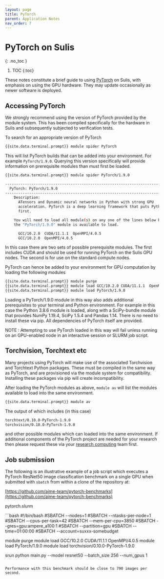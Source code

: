 ```yaml
---
layout: page
title: PyTorch
parent: Application Notes
nav_order: 7
---
```


# PyTorch on Sulis
{: .no_toc }

1. TOC
{:toc}

These notes constitute a brief guide to using [PyTorch](https://pytorch.org/) on Sulis, with emphasis on using the GPU hardware. They may update occasionally as newer software is deployed. 

## Accessing PyTorch

We strongly recommend using the version of PyTorch provided by the module system. This has been compiled specifically for the hardware in Sulis and subsequently subjected to verification tests.

To search for an appropriate version of PyTorch

```bash
{{site.data.terminal.prompt}} module spider PyTorch
```

This will list PyTorch builds that can be added into your environment. For example `PyTorch/1.9.0`. Querying this version specifically will provide information on prerequisite modules than must first be loaded.

```bash
{{site.data.terminal.prompt}} module spider PyTorch/1.9.0

-----------------------------------------------------------------------------
  PyTorch: PyTorch/1.9.0
-----------------------------------------------------------------------------
    Description:
      ATensors and Dynamic neural networks in Python with strong GPU 
      acceleration. PyTorch is a deep learning framework that puts Python 
      first.

    You will need to load all module(s) on any one of the lines below before
    the "PyTorch/1.9.0" module is available to load.

      GCC/10.2.0  CUDA/11.1.1  OpenMPI/4.0.5
      GCC/10.2.0  OpenMPI/4.0.5

```
In this case there are two sets of possible prerequisite modules. The first includes CUDA and should
be used for running PyTorch on the Sulis GPU nodes. The second is for use on the standard
compute nodes.

PyTorch can hence be added to your environment for GPU computation by loading the following modules 

```bash
{{site.data.terminal.prompt}} module purge
{{site.data.terminal.prompt}} module load GCC/10.2.0 CUDA/11.1.1  OpenMPI/4.0.5
{{site.data.terminal.prompt}} module load PyTorch/1.9.0
```

Loading a PyTorch/1.9.0 module in this way also adds additional prerequisites to your terminal
and Python environment. For example in this case the Python 3.8.6 module is loaded, along with a SciPy-bundle module that provides NumPy 1.19.4, SciPy 1.5.4 and Pandas 1.14. There is no need
to install these via pip. All dependencies of PyTorch itself are provided.

NOTE : Attempting to use PyTorch loaded in this way will fail unless running on an GPU-enabled
node in an interactive session or SLURM job script. 

## Torchvision, Torchtext etc

Many projects using PyTorch will make use of the associated Torchvision and Torchtext Python 
packages. These must be compiled in the same way as PyTorch, and are provisioned via the module
system for compatibility. Installing these packages via pip will create incompatibility. 

After loading the PyTorch modules as above, `module av` will list the modules available to
load into the same environment. 

```bash
{{site.data.terminal.prompt}} module av
```
The output of which includes (in this case)
```bash
torchtext/0.10.0-PyTorch-1.9.0
torchvision/0.10.0-PyTorch-1.9.0
```
and other possible modules which can loaded into the same environment. If additional components
of the PyTorch project are needed for your research then please request these via your [research computing](../support) team first.

## Job submission

The following is an illustrative example of a job script which executes a PyTorch ResNet50
image classification benchmark on a single GPU when submitted with `sbatch` from within a clone of the repository at:

[https://github.com/aime-team/pytorch-benchmarks](https://github.com/aime-team/pytorch-benchmarks)

<p class="codeblock-label">pytorch.slurm</p>
```bash
#!/bin/bash
#SBATCH --nodes=1
#SBATCH --ntasks-per-node=1
#SBATCH --cpus-per-task=42
#SBATCH --mem-per-cpu=3850
#SBATCH --gres=gpu:ampere_a100:1
#SBATCH --partition=gpu
#SBATCH --time=01:00:00
#SBATCH --account=suxxx-somebudget

module purge
module load GCC/10.2.0  CUDA/11.1.1  OpenMPI/4.0.5
module load PyTorch/1.9.0
module load torchvision/0.10.0-PyTorch-1.9.0

srun python main.py --model resnet50 --batch_size 256 --num_gpus 1
```

Performance with this benchmark should be close to 790 images per second. 


